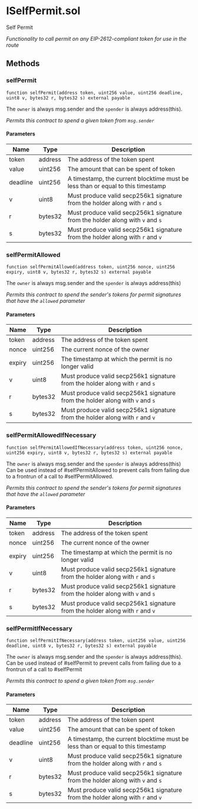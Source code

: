 
# ISelfPermit.sol

    
Self Permit

    
*Functionality to call permit on any EIP-2612-compliant token for use in the route*
## Methods
### selfPermit
```solidity
function selfPermit(address token, uint256 value, uint256 deadline, uint8 v, bytes32 r, bytes32 s) external payable
```

            
The `owner` is always msg.sender and the `spender` is always address(this).

            
*Permits this contract to spend a given token from `msg.sender`*
#### Parameters

| Name | Type | Description |
|---|---|---|
| token | address | The address of the token spent |
| value | uint256 | The amount that can be spent of token |
| deadline | uint256 | A timestamp, the current blocktime must be less than or equal to this timestamp |
| v | uint8 | Must produce valid secp256k1 signature from the holder along with `r` and `s` |
| r | bytes32 | Must produce valid secp256k1 signature from the holder along with `v` and `s` |
| s | bytes32 | Must produce valid secp256k1 signature from the holder along with `r` and `v` |

### selfPermitAllowed
```solidity
function selfPermitAllowed(address token, uint256 nonce, uint256 expiry, uint8 v, bytes32 r, bytes32 s) external payable
```

            
The `owner` is always msg.sender and the `spender` is always address(this)

            
*Permits this contract to spend the sender's tokens for permit signatures that have the `allowed` parameter*
#### Parameters

| Name | Type | Description |
|---|---|---|
| token | address | The address of the token spent |
| nonce | uint256 | The current nonce of the owner |
| expiry | uint256 | The timestamp at which the permit is no longer valid |
| v | uint8 | Must produce valid secp256k1 signature from the holder along with `r` and `s` |
| r | bytes32 | Must produce valid secp256k1 signature from the holder along with `v` and `s` |
| s | bytes32 | Must produce valid secp256k1 signature from the holder along with `r` and `v` |

### selfPermitAllowedIfNecessary
```solidity
function selfPermitAllowedIfNecessary(address token, uint256 nonce, uint256 expiry, uint8 v, bytes32 r, bytes32 s) external payable
```

            
The `owner` is always msg.sender and the `spender` is always address(this) Can be used instead of #selfPermitAllowed to prevent calls from failing due to a frontrun of a call to #selfPermitAllowed.

            
*Permits this contract to spend the sender's tokens for permit signatures that have the `allowed` parameter*
#### Parameters

| Name | Type | Description |
|---|---|---|
| token | address | The address of the token spent |
| nonce | uint256 | The current nonce of the owner |
| expiry | uint256 | The timestamp at which the permit is no longer valid |
| v | uint8 | Must produce valid secp256k1 signature from the holder along with `r` and `s` |
| r | bytes32 | Must produce valid secp256k1 signature from the holder along with `v` and `s` |
| s | bytes32 | Must produce valid secp256k1 signature from the holder along with `r` and `v` |

### selfPermitIfNecessary
```solidity
function selfPermitIfNecessary(address token, uint256 value, uint256 deadline, uint8 v, bytes32 r, bytes32 s) external payable
```

            
The `owner` is always msg.sender and the `spender` is always address(this). Can be used instead of #selfPermit to prevent calls from failing due to a frontrun of a call to #selfPermit

            
*Permits this contract to spend a given token from `msg.sender`*
#### Parameters

| Name | Type | Description |
|---|---|---|
| token | address | The address of the token spent |
| value | uint256 | The amount that can be spent of token |
| deadline | uint256 | A timestamp, the current blocktime must be less than or equal to this timestamp |
| v | uint8 | Must produce valid secp256k1 signature from the holder along with `r` and `s` |
| r | bytes32 | Must produce valid secp256k1 signature from the holder along with `v` and `s` |
| s | bytes32 | Must produce valid secp256k1 signature from the holder along with `r` and `v` |


